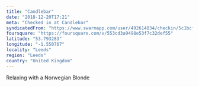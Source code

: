 ```yaml
---
title: "Candlebar"
date: "2018-12-20T17:21"
meta: "Checked in at Candlebar"
syndicatedFrom: "https://www.swarmapp.com/user/492614834/checkin/5c1bcf809cadd9002cd1b180"
foursquare: "https://foursquare.com/v/553cd3a9498e53f7c32def55"
latitude: "53.793283"
longitude: "-1.550767"
locality: "Leeds"
region: "Leeds"
country: "United Kingdom"
---
```

Relaxing with a Norwegian Blonde
